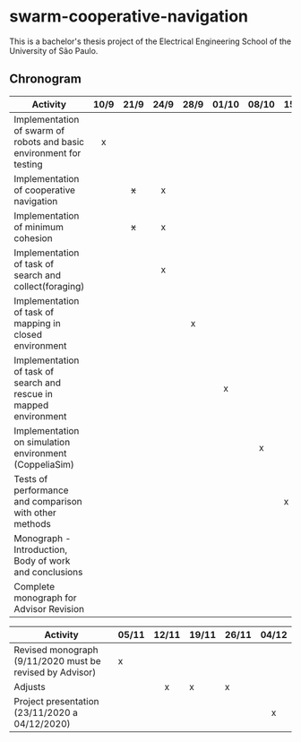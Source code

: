 # swarm-cooperative-navigation

This is a bachelor's thesis project of the Electrical Engineering School of the University of São Paulo.

## Chronogram
  
|                              Activity                               | 10/9 | 21/9 | 24/9 | 28/9 | 01/10 | 08/10 | 15/10 | 22/10 | 29/10 |
|---------------------------------------------------------------------|:----:|:----:|:----:|:-----:|:-----:|:-----:|-------|-------|-------|
| Implementation of swarm of robots and basic environment for testing | x    |      |      |       |       |       |       |       |       |
| Implementation of cooperative navigation                              |      |  ~~x~~   |  x    |       |       |       |       |       |       |
| Implementation of minimum cohesion                                      |      |  ~~x~~   | x     |       |       |       |       |       |       |
| Implementation of task of search and collect(foraging)                           |      |       |  x   |      |       |       |       |       |       |
| Implementation of task of mapping in closed environment             |      |      |       |  x   |       |       |       |       |       |
| Implementation of task of search and rescue in mapped environment      |      |      |      |       |   x   |       |       |       |       |
| Implementation on simulation environment (CoppeliaSim)                |      |      |      |       |       |  x    |       |       |       |
| Tests of performance and comparison with other methods             |      |      |      |       |       |       |  x    |       |       |
| Monograph - Introduction, Body of work and conclusions             |      |      |      |       |       |       |       | x     |       |
| Complete monograph for Advisor Revision                      |      |      |      |       |       |       |       |       | x     |


  
|                              Activity                               | 05/11 | 12/11 | 19/11 | 26/11 | 04/12 |
|---------------------------------------------------------------------|-------|:-----:|-------|-------|:-----:|
| Revised monograph (9/11/2020 must be revised by Advisor) | x     |       |       |       |       |
| Adjusts                                                             |       | x     | x     | x     |       |
| Project presentation (23/11/2020 a 04/12/2020)                   |       |       |       |       | x     |

